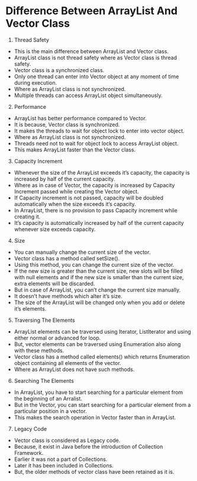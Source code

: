# Difference Between ArrayList And Vector Class

1) Thread Safety

- This is the main difference between ArrayList and Vector class. 
- ArrayList class is not thread safety where as Vector class is thread safety. 
- Vector class is a synchronized class. 
- Only one thread can enter into Vector object at any moment of time during execution. 
- Where as ArrayList class is not synchronized. 
- Multiple threads can access ArrayList object simultaneously. 

2) Performance

- ArrayList has better performance compared to Vector. 
- It is because, Vector class is synchronized. 
- It makes the threads to wait for object lock to enter into vector object. 
- Where as ArrayList class is not synchronized. 
- Threads need not to wait for object lock to access ArrayList object. 
- This makes ArrayList faster than the Vector class.

3) Capacity Increment

- Whenever the size of the ArrayList exceeds it’s capacity, the capacity is increased by half of the current capacity. 
- Where as in case of Vector, the capacity is increased by Capacity Increment passed while creating the Vector object. 
- If Capacity increment is not passed, capacity will be doubled automatically when the size exceeds it’s capacity. 
- In ArrayList, there is no provision to pass Capacity increment while creating it. 
- It’s capacity is automatically increased by half of the current capacity whenever size exceeds capacity.

4) Size

- You can manually change the current size of the vector. 
- Vector class has a method called setSize(). 
- Using this method, you can change the current size of the vector. 
- If the new size is greater than the current size, new slots will be filled with null elements and if the new size is smaller than the current size, extra elements will be discarded. 
- But in case of ArrayList, you can’t change the current size manually. 
- It doesn’t have methods which alter it’s size. 
- The size of the ArrayList will be changed only when you add or delete it’s elements.

5) Traversing The Elements

- ArrayList elements can be traversed using Iterator, ListIterator and using either normal or advanced for loop. 
- But, vector elements can be traversed using Enumeration also along with these methods. 
- Vector class has a method called elements() which returns Enumeration object containing all elements of the vector. 
- Where as ArrayList does not have such methods.

6) Searching The Elements

- In ArrayList, you have to start searching for a particular element from the beginning of an Arralist. 
- But in the Vector, you can start searching for a particular element from a particular position in a vector. 
- This makes the search operation in Vector faster than in ArrayList.

7) Legacy Code

- Vector class is considered as Legacy code. 
- Because, it exist in Java before the introduction of Collection Framework. 
- Earlier it was not a part of Collections. 
- Later it has been included in Collections. 
- But, the older methods of vector class have been retained as it is.